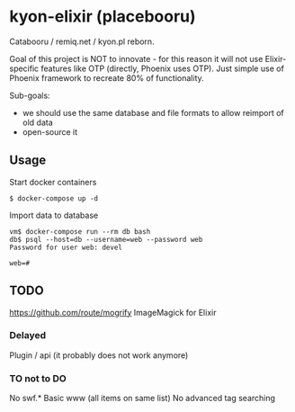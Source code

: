 # kyon-elixir (placebooru)

Catabooru / remiq.net / kyon.pl reborn.


Goal of this project is NOT to innovate - for this reason it will not use Elixir-specific features
like OTP (directly, Phoenix uses OTP). Just simple use of Phoenix framework to recreate 80% of functionality.

Sub-goals:
* we should use the same database and file formats to allow reimport of old data
* open-source it



## Usage

Start docker containers

    $ docker-compose up -d

Import data to database

    vm$ docker-compose run --rm db bash
    db$ psql --host=db --username=web --password web
    Password for user web: devel

    web=#


## TODO

https://github.com/route/mogrify ImageMagick for Elixir


### Delayed

Plugin / api (it probably does not work anymore)

### TO not to DO

No swf.*
Basic www (all items on same list)
No advanced tag searching



